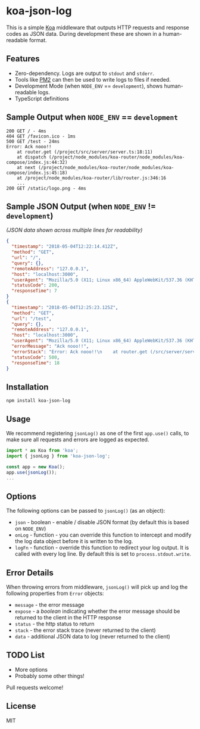 # koa-json-log

This is a simple [Koa](http://koajs.com/) middleware that outputs HTTP requests
and response codes as JSON data. During development these are shown in a 
human-readable format.

## Features

 * Zero-dependency. Logs are output to `stdout` and `stderr`.
 * Tools like [PM2](http://pm2.keymetrics.io/docs/usage/log-management/) can
   then be used to write logs to files if needed.
 * Development Mode (when `NODE_ENV` == `development`), shows human-readable logs.
 * TypeScript definitions

## Sample Output when `NODE_ENV` == `development`

```
200 GET / - 4ms
404 GET /favicon.ico - 1ms
500 GET /test - 24ms
Error: Ack nooo!!
    at router.get (/project/src/server/server.ts:18:11)
    at dispatch (/project/node_modules/koa-router/node_modules/koa-compose/index.js:44:32)
    at next (/project/node_modules/koa-router/node_modules/koa-compose/index.js:45:18)
    at /project/node_modules/koa-router/lib/router.js:346:16
    ...
200 GET /static/logo.png - 4ms
```

## Sample JSON Output (when `NODE_ENV` != `development`)

*(JSON data shown across multiple lines for readability)*

```json
{
  "timestamp": "2018-05-04T12:22:14.412Z",
  "method": "GET",
  "url": "/",
  "query": {},
  "remoteAddress": "127.0.0.1",
  "host": "localhost:3000",
  "userAgent": "Mozilla/5.0 (X11; Linux x86_64) AppleWebKit/537.36 (KHTML, like Gecko) Chrome/66.0.3359.139 Safari/537.36",
  "statusCode": 200,
  "responseTime": 7
}
{
  "timestamp": "2018-05-04T12:25:23.125Z",
  "method": "GET",
  "url": "/test",
  "query": {},
  "remoteAddress": "127.0.0.1",
  "host": "localhost:3000",
  "userAgent": "Mozilla/5.0 (X11; Linux x86_64) AppleWebKit/537.36 (KHTML, like Gecko) Chrome/66.0.3359.139 Safari/537.36",
  "errorMessage": "Ack nooo!!",
  "errorStack": "Error: Ack nooo!!\n    at router.get (/src/server/server.ts:18:11)\n  ...",
  "statusCode": 500,
  "responseTime": 18
}
```

## Installation

```
npm install koa-json-log
```

## Usage

We recommend registering `jsonLog()`  as one of the first `app.use()` calls, to
make sure all requests and errors are logged as expected.

```ts
import * as Koa from 'koa';
import { jsonLog } from 'koa-json-log';

const app = new Koa();
app.use(jsonLog());
...
```

## Options

The following options can be passed to `jsonLog()` (as an object):

 * `json` - boolean - enable / disable JSON format (by default this is based on
   `NODE_ENV`)
 * `onLog` - function - you can override this function to intercept and modify
   the log data object before it is written to the log. 
 * `logFn` - function - override this function to redirect your log output. It is
   called with every log line. By default this is set to `process.stdout.write`.

## Error Details

When throwing errors from middleware, `jsonLog()` will pick up and log the
following properties from `Error` objects:

 * `message` - the error message
 * `expose` - a *boolean* indicating whether the error message should be returned
   to the client in the HTTP response
 * `status` - the http status to return
 * `stack` - the error stack trace (never returned to the client)
 * `data` - additional JSON data to log (never returned to the client)

## TODO List

 * More options
 * Probably some other things!

Pull requests welcome!

## License

MIT
